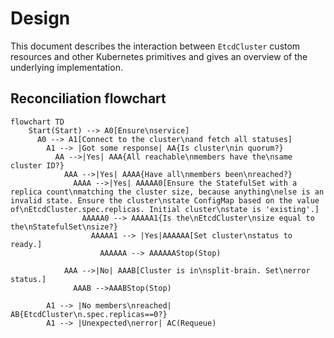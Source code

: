 # Design

This document describes the interaction between `EtcdCluster` custom resources and other Kubernetes
primitives and gives an overview of the underlying implementation.

## Reconciliation flowchart

```mermaid
flowchart TD
    Start(Start) --> A0[Ensure\nservice]
      A0 --> A1[Connect to the cluster\nand fetch all statuses]
        A1 --> |Got some response| AA{Is cluster\nin quorum?}
          AA -->|Yes| AAA{All reachable\nmembers have the\nsame cluster ID?}
            AAA -->|Yes| AAAA{Have all\nmembers been\nreached?}
              AAAA -->|Yes| AAAAA0[Ensure the StatefulSet with a replica count\nmatching the cluster size, because anything\nelse is an invalid state. Ensure the cluster\nstate ConfigMap based on the value of\nEtcdCluster.spec.replicas. Initial cluster\nstate is 'existing'.]
                AAAAA0 --> AAAAA1{Is the\nEtcdCluster\nsize equal to the\nStatefulSet\nsize?}
                  AAAAA1 --> |Yes|AAAAAA[Set cluster\nstatus to ready.]
                    AAAAAA --> AAAAAAStop(Stop)

            AAA -->|No| AAAB[Cluster is in\nsplit-brain. Set\nerror status.]
              AAAB -->AAABStop(Stop)

        A1 --> |No members\nreached| AB{EtcdCluster\n.spec.replicas==0?}
        A1 --> |Unexpected\nerror| AC(Requeue)
```
<!---
TODO: Commented this out in favor of flowchart, but some things might come back later
## Creating a cluster

When a user adds an `EtcdCluster` resource to the Kubernetes cluster, the reconciler observes an
`EtcdCluster` object with an empty list of conditions in its status. This prompts it to fill the
status field with a set of default conditions, including an "etcd not ready" condtion with the
reason "waiting for first quorum".

TODO: we need a diagram of possible state transitions for the various conditions. We also need to
better handle the possibility of a bad status being passed when creating a cluster. We should write
tests, where an etcd cluster with a non-empty status field is applied to the cluster. We should also
try to find a way to determine that the cluster is not ready and/or waiting for first quorum without
assuming that a new cluster has an empty status field.

Next, the operator creates the following objects:

* A configmap holding configuration values for bootstrapping a new cluster (`ETCD_INITIAL_CLUSTER_*` environment variables).
* A headless service for intra-cluster communication.
* A statefulset with pods for the individual members of the etcd cluster.
* A service for clients' access to the etcd cluster.
* A pod disruption budget to prevent the etcd cluster from losing quorum.

If the above is successful, the etcd cluster status is set to `Initialized`.

If no error happens, the statefulset is most likely not yet ready and the status is updated with "etcd cluster not ready" as it is "waiting for first quorum". Once the statefulset is ready, a reconciliation is triggered again, since the child statefulset is also being watched. Finally, the status is updated once again to a "ready" condition.
--->

